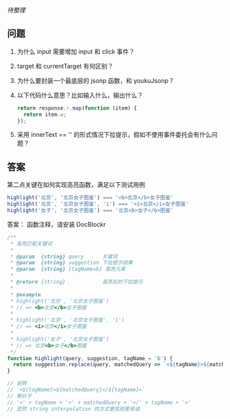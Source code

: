 *待整理*

## 问题

1. 为什么 input 需要增加 input 和 click 事件？

2. target 和 currentTarget 有何区别？

3. 为什么要封装一个最底层的 jsonp 函数，和 youkuJsonp？

4. 以下代码什么意思？比如输入什么，输出什么？

   ```javascript
   return response.r.map(function (item) {
     return item.w;
   });
   ```

5. 采用 innerText == '' 的形式情况下拉提示，假如不使用事件委托会有什么问题？

## 答案

第二点关键在如何实现高亮函数，满足以下测试用例

```javascript
highlight('北京', '北京女子图鉴') === '<b>北京</b>女子图鉴'
highlight('北京', '北京女子图鉴', 'i') === '<i>北京</i>女子图鉴'
highlight('女子', '北京女子图鉴') === '北京<b>女子</b>图鉴'
```

答案：
函数注释，请安装 DocBlockr

```javascript
/**
 * 高亮匹配关键词
 * 
 * @param  {string} query      关键词
 * @param  {string} suggestion 下拉提示结果
 * @param  {string} [tagName=b] 高亮元素
 * 
 * @return {string}            高亮后的下拉提示
 *
 * @example
 * highlight('北京', '北京女子图鉴')
 * // => <b>北京</b>女子图鉴
 *
 * highlight('北京', '北京女子图鉴', 'i')
 * // => <i>北京</i>女子图鉴
 *
 * highlight('女子', '北京女子图鉴')
 * // => 北京<b>女子</b>图鉴
 */
function highlight(query, suggestion, tagName = 'b') {
  return suggestion.replace(query, matchedQuery => `<${tagName}>${matchedQuery}</${tagName}>`);
}

// 说明
// `<${tagName}>${matchedQuery}</${tagName}>`
// 等价于
// '<' + tagName + '>' + matchedQuery + '</' + tagName + '>'
// 显然 string interpolation 的方式更剪短更易读
```
